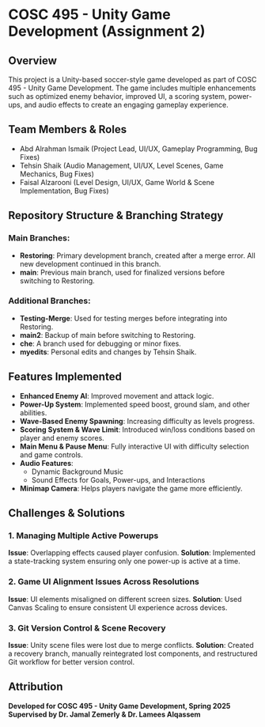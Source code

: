 # **COSC 495 - Unity Game Development (Assignment 2)**
## Overview
This project is a Unity-based soccer-style game developed as part of COSC 495 - Unity Game Development. The game includes multiple enhancements such as optimized enemy behavior, improved UI, a scoring system, power-ups, and audio effects to create an engaging gameplay experience.
## Team Members & Roles
- Abd Alrahman Ismaik (Project Lead, UI/UX, Gameplay Programming, Bug Fixes)
- Tehsin Shaik (Audio Management, UI/UX, Level Scenes, Game Mechanics, Bug Fixes)
- Faisal Alzarooni (Level Design, UI/UX, Game World & Scene Implementation, Bug Fixes)

## Repository Structure & Branching Strategy
### Main Branches:
- **Restoring**: Primary development branch, created after a merge error. All new development continued in this branch.
- **main**: Previous main branch, used for finalized versions before switching to Restoring.

### Additional Branches:
- **Testing-Merge**: Used for testing merges before integrating into Restoring.
- **main2**: Backup of main before switching to Restoring.
- **che**: A branch used for debugging or minor fixes.
- **myedits**: Personal edits and changes by Tehsin Shaik.

## Features Implemented
- **Enhanced Enemy AI**: Improved movement and attack logic.
- **Power-Up System**: Implemented speed boost, ground slam, and other abilities.
- **Wave-Based Enemy Spawning**: Increasing difficulty as levels progress.
- **Scoring System & Wave Limit**: Introduced win/loss conditions based on player and enemy scores.
- **Main Menu & Pause Menu**: Fully interactive UI with difficulty selection and game controls.
- **Audio Features**:
  - Dynamic Background Music
  - Sound Effects for Goals, Power-ups, and Interactions
- **Minimap Camera**: Helps players navigate the game more efficiently.

## Challenges & Solutions
### 1. Managing Multiple Active Powerups
**Issue**: Overlapping effects caused player confusion.
**Solution**: Implemented a state-tracking system ensuring only one power-up is active at a time.

### 2. Game UI Alignment Issues Across Resolutions
**Issue**: UI elements misaligned on different screen sizes.
**Solution**: Used Canvas Scaling to ensure consistent UI experience across devices.

### 3. Git Version Control & Scene Recovery
**Issue**: Unity scene files were lost due to merge conflicts.
**Solution**: Created a recovery branch, manually reintegrated lost components, and restructured Git workflow for better version control.

## Attribution
**Developed for COSC 495 - Unity Game Development, Spring 2025
Supervised by Dr. Jamal Zemerly & Dr. Lamees Alqassem**
